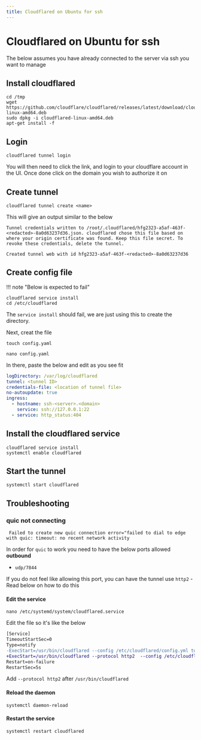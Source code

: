 ```yaml
---
title: Cloudflared on Ubuntu for ssh
---
```


# Cloudflared on Ubuntu for ssh

The below assumes you have already connected to the server via ssh you want to manage

## Install cloudflared

```shell
cd /tmp
wget https://github.com/cloudflare/cloudflared/releases/latest/download/cloudflared-linux-amd64.deb
sudo dpkg -i cloudflared-linux-amd64.deb
apt-get install -f
```

## Login 

```shell
cloudflared tunnel login
```

You will then need to click the link, and login to your cloudflare account in the UI. Once done click on the domain you wish to authorize it on

## Create tunnel

```shell
cloudflared tunnel create <name>
```

This will give an output similar to the below

```text
Tunnel credentials written to /root/.cloudflared/hfg2323-a5af-463f-<redacted>-8a0d63237d36.json. cloudflared chose this file based on where your origin certificate was found. Keep this file secret. To revoke these credentials, delete the tunnel.

Created tunnel web with id hfg2323-a5af-463f-<redacted>-8a0d63237d36
```

## Create config file

!!! note "Below is expected to fail"

```shell
cloudflared service install
cd /etc/cloudflared
```

The `service install` should fail, we are just using this to create the directory.

Next, creat the file

```shell
touch config.yaml
```

```shell
nano config.yaml
```

In there, paste the below and edit as you see fit

```yaml
logDirectory: /var/log/cloudflared
tunnel: <tunnel ID>
credentials-file: <location of tunnel file>
no-autoupdate: true
ingress:
  - hostname: ssh-<server>.<domain>
    service: ssh://127.0.0.1:22
  - service: http_status:404
```

## Install the cloudflared service

```shell
cloudflared service install
systemctl enable cloudflared
```

## Start the tunnel

```shell
systemctl start cloudflared
```

## Troubleshooting

### quic not connecting

```text
 Failed to create new quic connection error="failed to dial to edge with quic: timeout: no recent network activity
```

In order for `quic` to work you need to have the below ports allowed **outbound**

- `udp/7844`

If you do not feel like allowing this port, you can have the tunnel use `http2` -  Read below on how to do this

#### Edit the service

```shell
nano /etc/systemd/system/cloudflared.service
```

Edit the file so it's like the below

```diff
[Service]
TimeoutStartSec=0
Type=notify
-ExecStart=/usr/bin/cloudflared --config /etc/cloudflared/config.yml tunnel run
+ExecStart=/usr/bin/cloudflared --protocol http2  --config /etc/cloudflared/config.yml tunnel run
Restart=on-failure
RestartSec=5s
```

Add `--protocol http2` after `/usr/bin/cloudflared`

#### Reload the daemon

```shell
systemctl daemon-reload 
```

#### Restart the service

```shell
systemctl restart cloudflared
```
